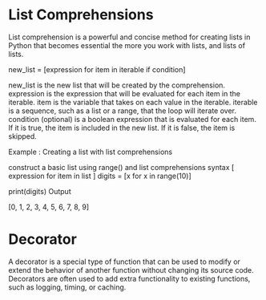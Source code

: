 
# List Comprehensions

List comprehension is a powerful and concise method for creating lists in Python that becomes essential the more you work with lists, and lists of lists.


new_list = [expression for item in iterable if condition]

new_list is the new list that will be created by the comprehension.
expression is the expression that will be evaluated for each item in the iterable.
item is the variable that takes on each value in the iterable.
iterable is a sequence, such as a list or a range, that the loop will iterate over.
condition (optional) is a boolean expression that is evaluated for each item. If it is true, the item is included in the new list. If it is false, the item is skipped.

Example : Creating a list with list comprehensions

construct a basic list using range() and list comprehensions
syntax
[ expression for item in list ]
digits = [x for x in range(10)]

print(digits)
Output

[0, 1, 2, 3, 4, 5, 6, 7, 8, 9]

# Decorator 

A decorator is a special type of function that can be used to modify or extend the behavior of another function without changing its source code. Decorators are often used to add extra functionality to existing functions, such as logging, timing, or caching.
